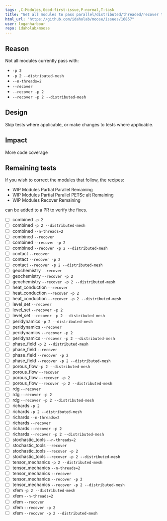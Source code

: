 ```yaml
---
tags: ,C-Modules,Good-first-issue,P-normal,T-task
title: "Get all modules to pass parallel/distributed/threaded/recover tests"
html_url: "https://github.com/idaholab/moose/issues/16857"
user: loganharbour
repo: idaholab/moose
---
```


## Reason
Not all modules currently pass with:
- `-p 2`
- `-p 2 --distributed-mesh`
- `--n-threads=2`
- `--recover`
- `--recover -p 2`
- `--recover -p 2 --distributed-mesh`

## Design
Skip tests where applicable, or make changes to tests where applicable.

## Impact
More code coverage

## Remaining tests

If you wish to correct the modules that follow, the recipes:
- WIP Modules Partial Parallel Remaining
- WIP Modules Partial Parallel PETSc alt Remaining
- WIP Modules Recover Remaining 

can be added to a PR to verify the fixes.

- [ ] combined `-p 2`
- [ ] combined `-p 2 --distributed-mesh`
- [ ] combined `--n-threads=2`
- [ ] combined `--recover`
- [ ] combined `--recover -p 2`
- [ ] combined `--recover -p 2 --distributed-mesh`
- [ ] contact `--recover`
- [ ] contact `--recover -p 2`
- [ ] contact `--recover -p 2 --distributed-mesh`
- [ ] geochemistry `--recover`
- [ ] geochemistry `--recover -p 2`
- [ ] geochemistry `--recover -p 2 --distributed-mesh`
- [ ] heat_conduction `--recover`
- [ ] heat_conduction `--recover -p 2`
- [ ] heat_conduction `--recover -p 2 --distributed-mesh`
- [ ] level_set `--recover`
- [ ] level_set `--recover -p 2`
- [ ] level_set `--recover -p 2 --distributed-mesh`
- [ ] peridynamics `-p 2 --distributed-mesh`
- [ ] peridynamics `--recover`
- [ ] peridynamics `--recover -p 2`
- [ ] peridynamics `--recover -p 2 --distributed-mesh`
- [ ] phase_field `-p 2 --distributed-mesh`
- [ ] phase_field `--recover`
- [ ] phase_field `--recover -p 2`
- [ ] phase_field `--recover -p 2 --distributed-mesh`
- [ ] porous_flow `-p 2 --distributed-mesh`
- [ ] porous_flow `--recover`
- [ ] porous_flow `--recover -p 2`
- [ ] porous_flow `--recover -p 2 --distributed-mesh`
- [ ] rdg `--recover`
- [ ] rdg `--recover -p 2`
- [ ] rdg `--recover -p 2 --distributed-mesh`
- [ ] richards `-p 2`
- [ ] richards `-p 2 --distributed-mesh`
- [ ] richards `--n-threads=2`
- [ ] richards `--recover`
- [ ] richards `--recover -p 2`
- [ ] richards `--recover -p 2 --distributed-mesh`
- [ ] stochastic_tools `--n-threads=2`
- [ ] stochastic_tools `--recover`
- [ ] stochastic_tools `--recover -p 2`
- [ ] stochastic_tools `--recover -p 2 --distributed-mesh`
- [ ] tensor_mechanics `-p 2 --distributed-mesh`
- [ ] tensor_mechanics `--n-threads=2`
- [ ] tensor_mechanics `--recover`
- [ ] tensor_mechanics `--recover -p 2`
- [ ] tensor_mechanics `--recover -p 2 --distributed-mesh`
- [ ] xfem `-p 2 --distributed-mesh`
- [ ] xfem `--n-threads=2`
- [ ] xfem `--recover`
- [ ] xfem `--recover -p 2`
- [ ] xfem `--recover -p 2 --distributed-mesh`

